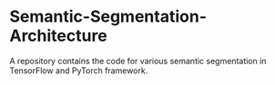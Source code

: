 # Semantic-Segmentation-Architecture
A repository contains the code for various semantic segmentation in TensorFlow and PyTorch framework.
